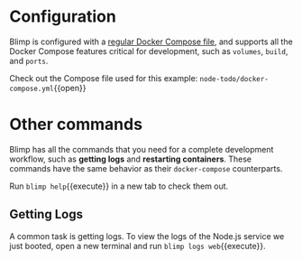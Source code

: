 # Configuration

Blimp is configured with a [regular Docker Compose
file](https://kelda.io/blimp/docs/#/configuration), and supports all the Docker
Compose features critical for development, such as `volumes`, `build`, and
`ports`.

Check out the Compose file used for this example: `node-todo/docker-compose.yml`{{open}}

# Other commands

Blimp has all the commands that you need for a complete development workflow,
such as **getting logs** and **restarting containers**. These commands have the
same behavior as their `docker-compose` counterparts.

Run `blimp help`{{execute}} in a new tab to check them out.

## Getting Logs

A common task is getting logs. To view the logs of the Node.js service we just
booted, open a new terminal and run `blimp logs web`{{execute}}.
